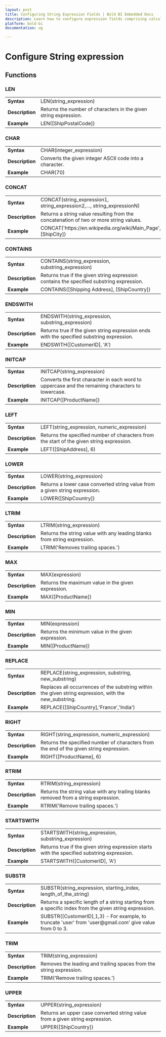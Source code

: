 ```yaml
---
layout: post
title: Configuring String Expression Fields | Bold BI Embedded Docs
description: Learn how to configure expression fields comprising calculated string expressions using built-in functions in Bold BI Embedded.
platform: bold-bi
documentation: ug

---
```


# Configure String expression

## Functions

### LEN

<table>
    <tr>
        <td><b>Syntax</b></td>
        <td>LEN(string_expression)</td>
    </tr>
    <tr>
        <td><b>Description</b></td>
        <td>Returns the number of characters in the given string expression.</td>
    </tr>
    <tr>
        <td><b>Example</b></td>
        <td>LEN([ShipPostalCode])</td>
    </tr>
</table>

### CHAR

<table>
    <tr>
        <td><b>Syntax</b></td>
        <td>CHAR(integer_expression)</td>
    </tr>
    <tr>
        <td><b>Description</b></td>
        <td>Converts the given integer ASCII code into a character.</td>
    </tr>
    <tr>
        <td><b>Example</b></td>
        <td>CHAR(70)</td>
    </tr>
</table>

### CONCAT

<table>
    <tr>
        <td><b>Syntax</b></td>
        <td>CONCAT(string_expression1, string_expression2,…, string_expressionN)</td>
    </tr>
    <tr>
        <td><b>Description</b></td>
        <td>Returns a string value resulting from the concatenation of two or more string values.</td>
    </tr>
    <tr>
        <td><b>Example</b></td>
        <td>CONCAT('https://en.wikipedia.org/wiki/Main_Page', [ShipCity])</td>
    </tr>
</table>

### CONTAINS

<table>
    <tr>
        <td><b>Syntax</b></td>
        <td>CONTAINS(string_expression, substring_expression)</td>
    </tr>
    <tr>
        <td><b>Description</b></td>
        <td>Returns true if the given string expression contains the specified substring expression.</td>
    </tr>
    <tr>
        <td><b>Example</b></td>
        <td>CONTAINS([Shipping Address], [ShipCountry])</td>
    </tr>
</table>

### ENDSWITH

<table>
    <tr>
        <td><b>Syntax</b></td>
        <td>ENDSWITH(string_expression, substring_expression)</td>
    </tr>
    <tr>
        <td><b>Description</b></td>
        <td>Returns true if the given string expression ends with the specified substring expression.</td>
    </tr>
    <tr>
        <td><b>Example</b></td>
        <td>ENDSWITH([CustomerID], 'A')</td>
    </tr>
</table>

### INITCAP

<table>
    <tr>
        <td><b>Syntax</b></td>
        <td>INITCAP(string_expression)</td>
    </tr>
    <tr>
        <td><b>Description</b></td>
        <td>Converts the first character in each word to uppercase and the remaining characters to lowercase.</td>
    </tr>
    <tr>
        <td><b>Example</b></td>
        <td>INITCAP([ProductName])</td>
    </tr>
</table>

### LEFT

<table>
    <tr>
        <td><b>Syntax</b></td>
        <td>LEFT(string_expression, numeric_expression)</td>
    </tr>
    <tr>
        <td><b>Description</b></td>
        <td>Returns the specified number of characters from the start of the given string expression.</td>
    </tr>
    <tr>
        <td><b>Example</b></td>
        <td>LEFT([ShipAddress], 6)</td>
    </tr>
</table>

### LOWER

<table>
    <tr>
        <td><b>Syntax</b></td>
        <td>LOWER(string_expression)</td>
    </tr>
    <tr>
        <td><b>Description</b></td>
        <td>Returns a lower case converted string value from a given string expression.</td>
    </tr>
    <tr>
        <td><b>Example</b></td>
        <td>LOWER([ShipCountry])</td>
    </tr>
</table>

### LTRIM

<table>
    <tr>
        <td><b>Syntax</b></td>
        <td>LTRIM(string_expression)</td>
    </tr>
    <tr>
        <td><b>Description</b></td>
        <td>Returns the string value with any leading blanks from string expression.</td>
    </tr>
    <tr>
        <td><b>Example</b></td>
        <td>LTRIM('Removes trailing spaces.')</td>
    </tr>
</table>

### MAX

<table>
    <tr>
        <td><b>Syntax</b></td>
        <td>MAX(expression)</td>
    </tr>
    <tr>
        <td><b>Description</b></td>
        <td>Returns the maximum value in the given expression.</td>
    </tr>
    <tr>
        <td><b>Example</b></td>
        <td>MAX([ProductName])</td>
    </tr>
</table>

### MIN

<table>
    <tr>
        <td><b>Syntax</b></td>
        <td>MIN(expression)</td>
    </tr>
    <tr>
        <td><b>Description</b></td>
        <td>Returns the minimum value in the given expression.</td>
    </tr>
    <tr>
        <td><b>Example</b></td>
        <td>MIN([ProductName])</td>
    </tr>
</table>

### REPLACE

<table>
    <tr>
        <td><b>Syntax</b></td>
        <td>REPLACE(string_expression, substring, new_substring)</td>
    </tr>
    <tr>
        <td><b>Description</b></td>
        <td>Replaces all occurrences of the substring within the given string expression, with the new_substring.</td>
    </tr>
    <tr>
        <td><b>Example</b></td>
        <td>REPLACE([ShipCountry],'France','India')</td>
    </tr>
</table>

### RIGHT

<table>
    <tr>
        <td><b>Syntax</b></td>
        <td>RIGHT(string_expression, numeric_expression)</td>
    </tr>
    <tr>
        <td><b>Description</b></td>
        <td>Returns the specified number of characters from the end of the given string expression.</td>
    </tr>
    <tr>
        <td><b>Example</b></td>
        <td>RIGHT([ProductName], 6)</td>
    </tr>
</table>

### RTRIM

<table>
    <tr>
        <td><b>Syntax</b></td>
        <td>RTRIM(string_expression)</td>
    </tr>
    <tr>
        <td><b>Description</b></td>
        <td>Returns the string value with any trailing blanks removed from a string expression.</td>
    </tr>
    <tr>
        <td><b>Example</b></td>
        <td>RTRIM('Remove trailing spaces.')</td>
    </tr>
</table>

### STARTSWITH

<table>
    <tr>
        <td><b>Syntax</b></td>
        <td>STARTSWITH(string_expression, substring_expression)</td>
    </tr>
    <tr>
        <td><b>Description</b></td>
        <td>Returns true if the given string expression starts with the specified substring expression.</td>
    </tr>
    <tr>
        <td><b>Example</b></td>
        <td>STARTSWITH([CustomerID], 'A')</td>
    </tr>
</table>

### SUBSTR

<table>
    <tr>
        <td><b>Syntax</b></td>
        <td>SUBSTR(string_expression, starting_index, length_of_the_string)</td>
    </tr>
    <tr>
        <td><b>Description</b></td>
        <td>Returns a specific length of a string starting from a specific index from the given string expression.</td>
    </tr>
    <tr>
        <td><b>Example</b></td>
        <td>SUBSTR([CustomerID],1,3) - For example, to truncate 'user' from 'user@gmail.com' give value from 0 to 3.</td>
    </tr>
</table>

### TRIM

<table>
    <tr>
        <td><b>Syntax</b></td>
        <td>TRIM(string_expression)</td>
    </tr>
    <tr>
        <td><b>Description</b></td>
        <td>Removes the leading and trailing spaces from the string expression.</td>
    </tr>
    <tr>
        <td><b>Example</b></td>
        <td>TRIM('Remove trailing spaces.')</td>
    </tr>
</table>

### UPPER

<table>
    <tr>
        <td><b>Syntax</b></td>
        <td>UPPER(string_expression)</td>
    </tr>
    <tr>
        <td><b>Description</b></td>
        <td>Returns an upper case converted string value from a given string expression.</td>
    </tr>
    <tr>
        <td><b>Example</b></td>
        <td>UPPER([ShipCountry])</td>
    </tr>
</table>
